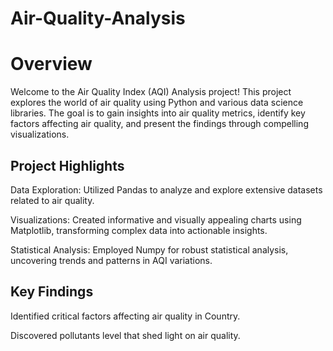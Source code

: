 # Air-Quality-Analysis
# Overview
Welcome to the Air Quality Index (AQI) Analysis project! This project explores the world of air quality using Python and various data science libraries. The goal is to gain insights into air quality metrics, identify key factors affecting air quality, and present the findings through compelling visualizations.

## Project Highlights
Data Exploration: Utilized Pandas to analyze and explore extensive datasets related to air quality.

Visualizations: Created informative and visually appealing charts using Matplotlib, transforming complex data into actionable insights.

Statistical Analysis: Employed Numpy for robust statistical analysis, uncovering trends and patterns in AQI variations.

## Key Findings
Identified critical factors affecting air quality in Country.

Discovered pollutants level that shed light on air quality.


